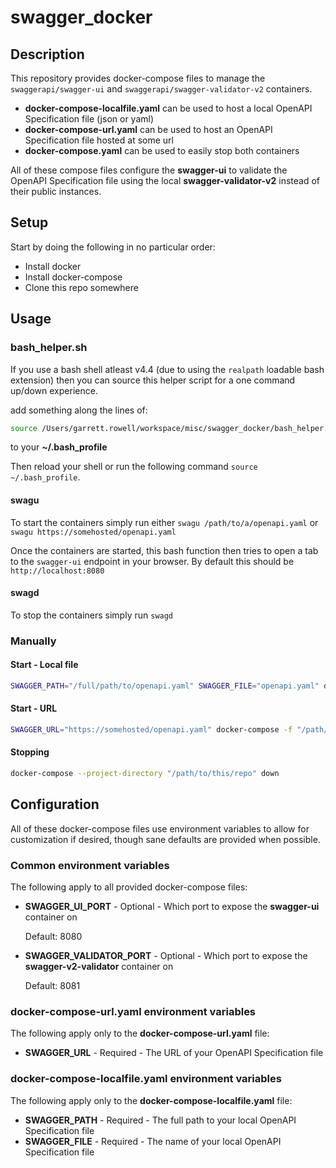# swagger_docker

## Description

This repository provides docker-compose files to manage the `swaggerapi/swagger-ui` and `swaggerapi/swagger-validator-v2` containers.

- **docker-compose-localfile.yaml** can be used to host a local OpenAPI Specification file (json or yaml)
- **docker-compose-url.yaml** can be used to host an OpenAPI Specification file hosted at some url
- **docker-compose.yaml** can be used to easily stop both containers

All of these compose files configure the **swagger-ui** to validate the OpenAPI Specification file using the local **swagger-validator-v2** instead of their public instances.

## Setup

Start by doing the following in no particular order:

- Install docker
- Install docker-compose
- Clone this repo somewhere

## Usage

### bash_helper.sh

If you use a bash shell atleast v4.4 (due to using the `realpath` loadable bash extension) then you can source this helper script for a one command up/down experience.

add something along the lines of:

```bash
source /Users/garrett.rowell/workspace/misc/swagger_docker/bash_helper.sh
```

to your **~/.bash_profile**

Then reload your shell or run the following command `source ~/.bash_profile`.

#### swagu

To start the containers simply run either `swagu /path/to/a/openapi.yaml` or `swagu https://somehosted/openapi.yaml`

Once the containers are started, this bash function then tries to open a tab to the `swagger-ui` endpoint in your browser. By default this should be `http://localhost:8080`

#### swagd

To stop the containers simply run `swagd`

### Manually

#### Start - Local file

```bash
SWAGGER_PATH="/full/path/to/openapi.yaml" SWAGGER_FILE="openapi.yaml" docker-compose -f "/path/to/this/repo/docker-compose-localfile.yaml" up -d
```

#### Start - URL

```bash
SWAGGER_URL="https://somehosted/openapi.yaml" docker-compose -f "/path/to/this/repo/docker-compose-url.yaml" up -d
```

#### Stopping

```bash
docker-compose --project-directory "/path/to/this/repo" down
```

## Configuration

All of these docker-compose files use environment variables to allow for customization if desired, though sane defaults are provided when possible.

### Common environment variables

The following apply to all provided docker-compose files:

- **SWAGGER_UI_PORT** - Optional - Which port to expose the **swagger-ui** container on

   Default: 8080
- **SWAGGER_VALIDATOR_PORT** - Optional - Which port to expose the **swagger-v2-validator** container on

   Default: 8081

### docker-compose-url.yaml environment variables

The following apply only to the **docker-compose-url.yaml** file:

- **SWAGGER_URL** - Required - The URL of your OpenAPI Specification file

### docker-compose-localfile.yaml environment variables

The following apply only to the **docker-compose-localfile.yaml** file:

- **SWAGGER_PATH** - Required - The full path to your local OpenAPI Specification file
- **SWAGGER_FILE** - Required - The name of your local OpenAPI Specification file

